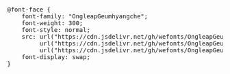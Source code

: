 <pre>
@font-face {
    font-family: "OngleapGeumhyangche";
    font-weight: 300;
    font-style: normal;
    src: url("https://cdn.jsdelivr.net/gh/wefonts/OngleapGeumhyangche/OngleapGeumhyangche.woff2") format("woff2"),
         url("https://cdn.jsdelivr.net/gh/wefonts/OngleapGeumhyangche/OngleapGeumhyangche.woff") format("woff"),
         url("https://cdn.jsdelivr.net/gh/wefonts/OngleapGeumhyangche/OngleapGeumhyangche.ttf") format("truetype");
    font-display: swap;
}

</pre>

